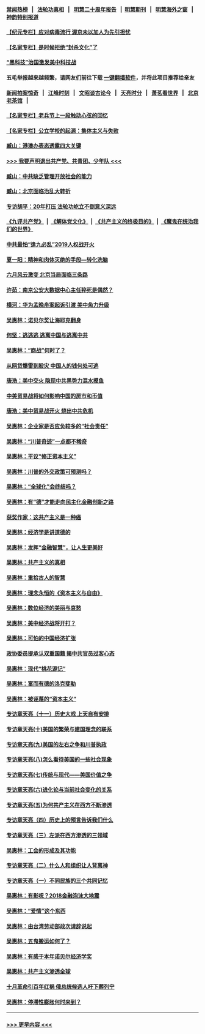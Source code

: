 #### [禁闻热榜](热点新闻.md?=0)  &nbsp;&nbsp;|&nbsp;&nbsp; [法轮功真相](https://github.com/gfw-breaker/truth/blob/master/README.md?=0) &nbsp;&nbsp;|&nbsp;&nbsp; [明慧二十周年报告](https://github.com/gfw-breaker/mh-reports/blob/master/README.md?=0) &nbsp;&nbsp;|&nbsp;&nbsp;[明慧期刊](https://github.com/gfw-breaker/mh-qikan) &nbsp;&nbsp;|&nbsp;&nbsp; [明慧海外之窗](https://github.com/gfw-breaker/mh-news/blob/master/README.md?=0) &nbsp;&nbsp;|&nbsp;&nbsp; [神韵特别报道](https://github.com/gfw-breaker/mh-news/blob/master/shenyun.md?=0)
#### [【纪元专栏】应对病毒流行 渥京未以加人为先引担忧](../pages/nsc423/n11875714.md?t=02260731) 
#### [【名家专栏】是时候拒绝“封杀文化”了](../pages/nsc423/n11814093.md?t=02260731) 
#### [“黑科技”治国激发美中科技战](../pages/nsc423/n11638056.md?t=02260731) 
#### 五毛举报越来越频繁，请网友们前往下载 [一键翻墙软件](https://github.com/gfw-breaker/ssr-accounts)，并将此项目推荐给亲友
#### [新闻拍案惊奇](https://github.com/gfw-breaker/banned-news/blob/master/pages/link4.md) &nbsp;&nbsp;|&nbsp;&nbsp; [江峰时刻](https://github.com/gfw-breaker/banned-news/blob/master/pages/link4.md) &nbsp;&nbsp;|&nbsp;&nbsp; [文昭谈古论今](https://github.com/gfw-breaker/banned-news/blob/master/pages/link4.md) &nbsp;&nbsp;|&nbsp;&nbsp; [天亮时分](https://github.com/gfw-breaker/banned-news/blob/master/pages/link4.md) &nbsp;&nbsp;|&nbsp;&nbsp; [萧茗看世界](https://github.com/gfw-breaker/banned-news/blob/master/pages/link4.md) &nbsp;&nbsp;|&nbsp;&nbsp; [北京老茶馆](https://github.com/gfw-breaker/banned-news/blob/master/pages/link4.md) &nbsp;&nbsp;|&nbsp;&nbsp; 
#### [【名家专栏】老兵节上一段触动心弦的回忆](../pages/nsc423/n11646016.md?t=02260731) 
#### [【名家专栏】公立学校的起源：集体主义与失败](../pages/nsc423/n11601833.md?t=02260731) 
#### [臧山：港澳办表态透露四大关键](../pages/nsc423/n11421628.md?t=02260731) 
#### [>>> 我要声明退出共产党、共青团、少年队 <<<](https://github.com/begood0513/goodnews/blob/master/quit/letter.md) 
#### [臧山：中共缺乏管理开放社会的能力](../pages/nsc423/n11407457.md?t=02260731) 
#### [臧山：北京面临治乱大转折](../pages/nsc423/n11406895.md?t=02260731) 
#### [专访胡平：20年打压 法轮功屹立不倒意义深远](../pages/nsc423/n11398800.md?t=02260731) 
#### [《九评共产党》](https://github.com/begood0513/9ping.md/blob/master/README.md) &nbsp;|&nbsp; [《解体党文化》](../../../../jtdwh.md/blob/master/README.md)  &nbsp;|&nbsp; [《共产主义的终极目的》](../../../../gczydzjmd.md/blob/master/README.md) &nbsp;|&nbsp; [《魔鬼在统治我们的世界》](../../../../mgztzwmdsj.md/blob/master/README.md) 
#### [中共最怕“逢九必乱”2019人权战开火](../pages/nsc423/n11385248.md?t=02260731) 
#### [夏一阳：精神和肉体灭绝的手段—转化洗脑](../pages/nsc423/n11368250.md?t=02260731) 
#### [六月风云激变 北京当局面临三条路](../pages/nsc423/n11313668.md?t=02260731) 
#### [许茹：南京公安大数据中心主任猝死是偶然？](../pages/nsc423/n11064744.md?t=02260731) 
#### [横河：华为孟晚舟案起诉引渡 美中角力升级](../pages/nsc423/n11027230.md?t=02260731) 
#### [吴惠林：诺贝尔奖让海耶克翻身](../pages/nsc423/n10890049.md?t=02260731) 
#### [何坚：逃逃逃 逃离中国与逃离中共](../pages/nsc423/n10592891.md?t=02260731) 
#### [吴惠林：“商战”何时了？](../pages/nsc423/n10573558.md?t=02260731) 
#### [从网贷爆雷到股灾 中国人的钱何处可逃](../pages/nsc423/n10572800.md?t=02260731) 
#### [唐浩：美中交火 隐现中共黑势力混水摸鱼](../pages/nsc423/n10544040.md?t=02260731) 
#### [中美贸易战将如何影响中国的房市和币值](../pages/nsc423/n10543697.md?t=02260731) 
#### [唐浩：美中贸易战开火 烧出中共危机](../pages/nsc423/n10540126.md?t=02260731) 
#### [吴惠林：企业家是否应负较多的“社会责任”](../pages/nsc423/n10535022.md?t=02260731) 
#### [吴惠林：“川普奇迹”一点都不稀奇](../pages/nsc423/n10512808.md?t=02260731) 
#### [吴惠林：平议“修正资本主义”](../pages/nsc423/n10495724.md?t=02260731) 
#### [吴惠林：川普的外交政策可预测吗？](../pages/nsc423/n10462387.md?t=02260731) 
#### [吴惠林：“全球化”会终结吗？](../pages/nsc423/n10452838.md?t=02260731) 
#### [吴惠林：有“德”才能走向民主化金融创新之路](../pages/nsc423/n10432292.md?t=02260731) 
#### [获奖作家：这共产主义是一种癌](../pages/nsc423/n10431541.md?t=02260731) 
#### [吴惠林：经济学是讲道德的](../pages/nsc423/n10398014.md?t=02260731) 
#### [吴惠林：发挥“金融智慧”，让人生更美好](../pages/nsc423/n10375019.md?t=02260731) 
#### [吴惠林：共产主义的真相](../pages/nsc423/n10351394.md?t=02260731) 
#### [吴惠林：重拾古人的智慧](../pages/nsc423/n10337691.md?t=02260731) 
#### [吴惠林：理念永恒的《资本主义与自由》](../pages/nsc423/n10316274.md?t=02260731) 
#### [吴惠林：数位经济的美丽与哀愁](../pages/nsc423/n10292946.md?t=02260731) 
#### [吴惠林：美中经济战将开打？](../pages/nsc423/n10258825.md?t=02260731) 
#### [吴惠林：可怕的中国经济扩张](../pages/nsc423/n10219147.md?t=02260731) 
#### [政协委员提承认双重国籍 揭中共官员过客心态](../pages/nsc423/n10208809.md?t=02260731) 
#### [吴惠林：现代“桃花源记”](../pages/nsc423/n10185234.md?t=02260731) 
#### [吴惠林：富而有德的洛克斐勒](../pages/nsc423/n10142264.md?t=02260731) 
#### [吴惠林：被诬蔑的“资本主义”](../pages/nsc423/n10124816.md?t=02260731) 
#### [专访章天亮（十一）历史大戏 上天自有安排](../pages/nsc423/n10094905.md?t=02260731) 
#### [专访章天亮(十)美国的繁荣与建国理念的联系](../pages/nsc423/n10094899.md?t=02260731) 
#### [专访章天亮(九)美国的左右之争和川普执政](../pages/nsc423/n10094889.md?t=02260731) 
#### [专访章天亮(八)怎么看待美国的一些社会现象](../pages/nsc423/n10094857.md?t=02260731) 
#### [专访章天亮(七)传统与现代——美国价值之争](../pages/nsc423/n10093140.md?t=02260731) 
#### [专访章天亮(六)进化论与当前社会变化的关系](../pages/nsc423/n10092036.md?t=02260731) 
#### [专访章天亮(五)为何共产主义在西方不断渗透](../pages/nsc423/n10083620.md?t=02260731) 
#### [专访章天亮（四）历史上的预言告诉我们什么](../pages/nsc423/n10083606.md?t=02260731) 
#### [专访章天亮（三）左派在西方渗透的三领域](../pages/nsc423/n10081115.md?t=02260731) 
#### [吴惠林：工会的形成及其功能](../pages/nsc423/n10080633.md?t=02260731) 
#### [专访章天亮（二）什么人和组织让人背离神](../pages/nsc423/n10076637.md?t=02260731) 
#### [专访章天亮（一）不同民族的三个共同记忆](../pages/nsc423/n10074188.md?t=02260731) 
#### [吴惠林：有影呒？2018金融泡沫大地震](../pages/nsc423/n10040534.md?t=02260731) 
#### [吴惠林：“爱情”这个东西](../pages/nsc423/n10019423.md?t=02260731) 
#### [吴惠林：由台湾劳动部政次请辞说起](../pages/nsc423/n9979679.md?t=02260731) 
#### [吴惠林：五鬼搬运如何了？](../pages/nsc423/n9925338.md?t=02260731) 
#### [吴惠林：有感于本年诺贝尔经济学奖](../pages/nsc423/n9871883.md?t=02260731) 
#### [吴惠林：共产主义渗透全球](../pages/nsc423/n9812748.md?t=02260731) 
#### [十月革命引百年红祸 俄总统候选人吁下葬列宁](../pages/nsc423/n9810182.md?t=02260731) 
#### [吴惠林：停滞性膨胀何时来到？](../pages/nsc423/n9764136.md?t=02260731) 

----
#### [ >>> 更早内容 <<< ](../indexes/nsc423-earlier.md)
